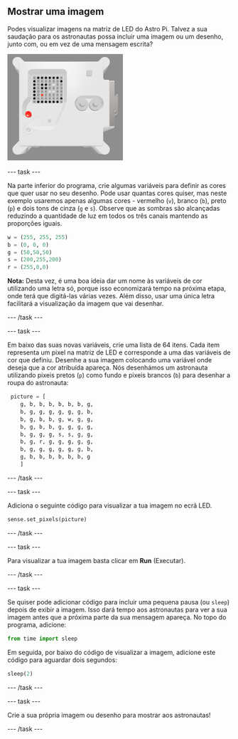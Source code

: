 ## Mostrar uma imagem

Podes visualizar imagens na matriz de LED do Astro Pi. Talvez a sua saudação para os astronautas possa incluir uma imagem ou um desenho, junto com, ou em vez de uma mensagem escrita?

![Uma captura de ecrã da janela do emulador mostrando a unidade de voo com a matriz de LED exibindo uma imagem da própria unidade de voo](images/fu-pic.png)

--- task ---

Na parte inferior do programa, crie algumas variáveis ​​para definir as cores que quer usar no seu desenho. Pode usar quantas cores quiser, mas neste exemplo usaremos apenas algumas cores - vermelho (`v`), branco (`b`), preto (`p`) e dois tons de cinza (`g` e `s`). Observe que as sombras são alcançadas reduzindo a quantidade de luz em todos os três canais mantendo as proporções iguais.

```python
w = (255, 255, 255)
b = (0, 0, 0)
g = (50,50,50)
s = (200,255,200)
r = (255,0,0)
```

**Nota:** Desta vez, é uma boa ideia dar um nome às variáveis ​​de cor utilizando uma letra só, porque isso economizará tempo na próxima etapa, onde terá que digitá-las várias vezes. Além disso, usar uma única letra facilitará a visualização da imagem que vai desenhar.

--- /task ---

--- task ---

Em baixo das suas novas variáveis, crie uma lista de 64 itens. Cada item representa um pixel na matriz de LED e corresponde a uma das variáveis ​​de cor que definiu. Desenhe a sua imagem colocando uma variável onde deseja que a cor atribuída apareça. Nós desenhámos um astronauta utilizando pixeis pretos (`p`) como fundo e pixeis brancos (`b`) para desenhar a roupa do astronauta:

```python
 picture = [
    g, b, b, b, b, b, b, g,
    b, g, g, g, g, g, g, b,
    b, g, b, b, g, w, g, g,
    b, g, b, b, g, g, g, g,
    b, g, g, g, s, s, g, g,
    b, g, r, g, g, g, g, g,
    b, g, g, g, g, g, g, b,
    g, b, b, b, b, b, b, g
    ]
```
--- /task ---

--- task ---

Adiciona o seguinte código para visualizar a tua imagem no ecrã LED.

```python
sense.set_pixels(picture)
```

--- /task ---

--- task ---

Para visualizar a tua imagem basta clicar em **Run** (Executar).

--- /task ---

--- task ---

Se quiser pode adicionar código para incluir uma pequena pausa (ou `sleep`) depois de exibir a imagem. Isso dará tempo aos astronautas para ver a sua imagem antes que a próxima parte da sua mensagem apareça. No topo do programa, adicione:

```python
from time import sleep
```

Em seguida, por baixo do código de visualizar a imagem, adicione este código para aguardar dois segundos:

```python
sleep(2)
```

--- /task ---

--- task ---

Crie a sua própria imagem ou desenho para mostrar aos astronautas!

--- /task ---
